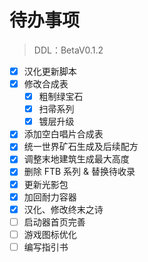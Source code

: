 # 待办事项

> DDL：BetaV0.1.2

- [x] 汉化更新脚本
- [x] 修改合成表
    - [x] 粗制绿宝石
    - [x] 扫帚系列
    - [x] 镀层升级
- [x] 添加空白唱片合成表
- [x] 统一世界矿石生成及后续配方
- [x] 调整末地建筑生成最大高度
- [x] 删除 FTB 系列 & 替换待收录
- [x] 更新光影包
- [x] 加回耐力容器
- [x] 汉化、修改终末之诗
- [ ] 启动器首页完善
- [ ] 游戏图标优化
- [ ] 编写指引书
